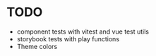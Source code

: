 # TODO

- component tests with vitest and vue test utils
- storybook tests with play functions
- Theme colors
